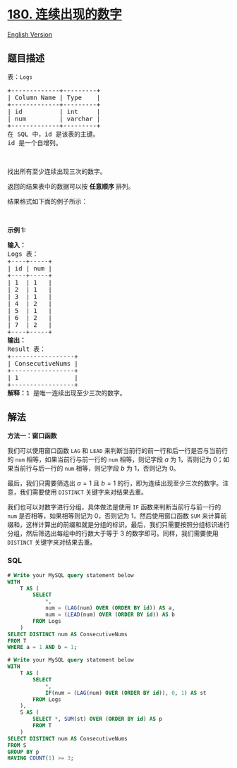 # [180. 连续出现的数字](https://leetcode.cn/problems/consecutive-numbers)

[English Version](/solution/0100-0199/0180.Consecutive%20Numbers/README_EN.md)

## 题目描述

<!-- 这里写题目描述 -->

<p>表：<code>Logs</code></p>

<pre>
+-------------+---------+
| Column Name | Type    |
+-------------+---------+
| id          | int     |
| num         | varchar |
+-------------+---------+
在 SQL 中，id 是该表的主键。
id 是一个自增列。</pre>

<p>&nbsp;</p>

<p>找出所有至少连续出现三次的数字。</p>

<p>返回的结果表中的数据可以按 <strong>任意顺序</strong> 排列。</p>

<p>结果格式如下面的例子所示：</p>

<p>&nbsp;</p>

<p><strong>示例 1:</strong></p>

<pre>
<strong>输入：</strong>
Logs 表：
+----+-----+
| id | num |
+----+-----+
| 1  | 1   |
| 2  | 1   |
| 3  | 1   |
| 4  | 2   |
| 5  | 1   |
| 6  | 2   |
| 7  | 2   |
+----+-----+
<strong>输出：</strong>
Result 表：
+-----------------+
| ConsecutiveNums |
+-----------------+
| 1               |
+-----------------+
<strong>解释：</strong>1 是唯一连续出现至少三次的数字。</pre>

## 解法

<!-- 这里可写通用的实现逻辑 -->

**方法一：窗口函数**

我们可以使用窗口函数 `LAG` 和 `LEAD` 来判断当前行的前一行和后一行是否与当前行的 `num` 相等，如果当前行与前一行的 `num` 相等，则记字段 $a$ 为 $1$，否则记为 $0$；如果当前行与后一行的 `num` 相等，则记字段 $b$ 为 $1$，否则记为 $0$。

最后，我们只需要筛选出 $a = 1$ 且 $b = 1$ 的行，即为连续出现至少三次的数字。注意，我们需要使用 `DISTINCT` 关键字来对结果去重。

我们也可以对数字进行分组，具体做法是使用 `IF` 函数来判断当前行与前一行的 `num` 是否相等，如果相等则记为 $0$，否则记为 $1$，然后使用窗口函数 `SUM` 来计算前缀和，这样计算出的前缀和就是分组的标识。最后，我们只需要按照分组标识进行分组，然后筛选出每组中的行数大于等于 $3$ 的数字即可。同样，我们需要使用 `DISTINCT` 关键字来对结果去重。

<!-- tabs:start -->

### **SQL**

```sql
# Write your MySQL query statement below
WITH
    T AS (
        SELECT
            *,
            num = (LAG(num) OVER (ORDER BY id)) AS a,
            num = (LEAD(num) OVER (ORDER BY id)) AS b
        FROM Logs
    )
SELECT DISTINCT num AS ConsecutiveNums
FROM T
WHERE a = 1 AND b = 1;
```

```sql
# Write your MySQL query statement below
WITH
    T AS (
        SELECT
            *,
            IF(num = (LAG(num) OVER (ORDER BY id)), 0, 1) AS st
        FROM Logs
    ),
    S AS (
        SELECT *, SUM(st) OVER (ORDER BY id) AS p
        FROM T
    )
SELECT DISTINCT num AS ConsecutiveNums
FROM S
GROUP BY p
HAVING COUNT(1) >= 3;
```

<!-- tabs:end -->
